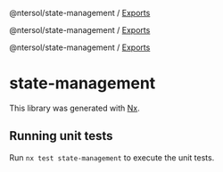 @ntersol/state-management / [Exports](modules.md)

@ntersol/state-management / [Exports](modules.md)

@ntersol/state-management / [Exports](modules.md)

# state-management

This library was generated with [Nx](https://nx.dev).

## Running unit tests

Run `nx test state-management` to execute the unit tests.
